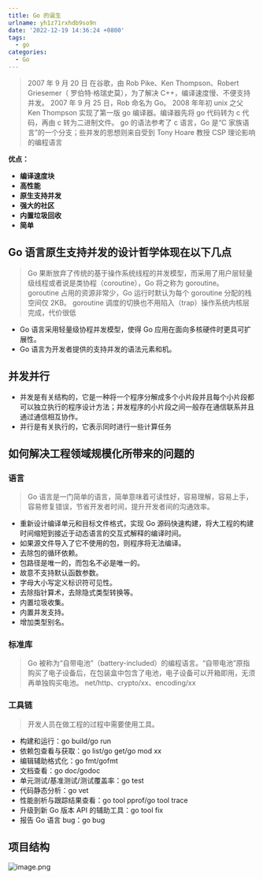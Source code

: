 ```yaml
---
title: Go 的诞生
urlname: yh1z71rxhdb9so9n
date: '2022-12-19 14:36:24 +0800'
tags:
  - go
categories:
  - Go
---
```


> 2007 年 9 月 20 日 在谷歌，由 Rob Pike、Ken Thompson、Robert Griesemer（ 罗伯特·格瑞史莫），为了解决 C++，编译速度慢、不便支持并发。
> 2007 年 9 月 25 日，Rob 命名为 Go。
> 2008 年年初 unix 之父 Ken Thompson 实现了第一版 go 编译器。编译器先将 go 代码转为 c 代码，再由 c 转为二进制文件。
> go 的语法参考了 c 语言，Go 是“C 家族语言”的一个分支；些并发的思想则来自受到 Tony Hoare 教授 CSP 理论影响的编程语言

**优点：**

- **编译速度块**
- **高性能**
- **原生支持并发**
- **强大的社区**
- **内置垃圾回收**
- **简单**

## Go 语言原生支持并发的设计哲学体现在以下几点

> Go 果断放弃了传统的基于操作系统线程的并发模型，而采用了用户层轻量级线程或者说是类协程（coroutine），Go 将之称为 goroutine。
> goroutine 占用的资源非常少，Go 运行时默认为每个 goroutine 分配的栈空间仅 2KB。
> goroutine 调度的切换也不用陷入（trap）操作系统内核层完成，代价很低

- Go 语言采用轻量级协程并发模型，使得 Go 应用在面向多核硬件时更具可扩展性。
- Go 语言为开发者提供的支持并发的语法元素和机。

## 并发并行

- 并发是有关结构的，它是一种将一个程序分解成多个小片段并且每个小片段都可以独立执行的程序设计方法；并发程序的小片段之间一般存在通信联系并且通过通信相互协作。
- 并行是有关执行的，它表示同时进行一些计算任务

## 如何解决工程领域规模化所带来的问题的

### 语言

> Go 语言是一门简单的语言，简单意味着可读性好，容易理解，容易上手，容易修复错误，节省开发者时间，提升开发者间的沟通效率。

- 重新设计编译单元和目标文件格式，实现 Go 源码快速构建，将大工程的构建时间缩短到接近于动态语言的交互式解释的编译时间。
- 如果源文件导入了它不使用的包，则程序将无法编译。
- 去除包的循环依赖。
- 包路径是唯一的，而包名不必是唯一的。
- 故意不支持默认函数参数。
- 字母大小写定义标识符可见性。
- 去除指针算术，去除隐式类型转换等。
- 内置垃圾收集。
- 内置并发支持。
- 增加类型别名。

### 标准库

> Go 被称为“自带电池”（battery-included）的编程语言。“自带电池”原指购买了电子设备后，在包装盒中包含了电池，电子设备可以开箱即用，无须再单独购买电池。
> net/http、crypto/xx、encoding/xx

### 工具链

> 开发人员在做工程的过程中需要使用工具。

- 构建和运行：go build/go run
- 依赖包查看与获取：go list/go get/go mod xx
- 编辑辅助格式化：go fmt/gofmt
- 文档查看：go doc/godoc
- 单元测试/基准测试/测试覆盖率：go test
- 代码静态分析：go vet
- 性能剖析与跟踪结果查看：go tool pprof/go tool trace
- 升级到新 Go 版本 API 的辅助工具：go tool fix
- 报告 Go 语言 bug：go bug

## 项目结构

![image.png](https://cdn.nlark.com/yuque/0/2022/png/25799318/1669603349212-da36d1ab-3a60-4a51-9324-83e9cc7ec24b.png#averageHue=%23e0dfdd&clientId=ube363a93-e40f-4&crop=0&crop=0&crop=1&crop=1&from=paste&height=257&id=ud62c21fb&margin=%5Bobject%20Object%5D&name=image.png&originHeight=1212&originWidth=1416&originalType=binary∶=1&rotation=0&showTitle=false&size=119904&status=done&style=none&taskId=u4013091d-ee0d-4e45-a393-662d151e706&title=&width=300)
